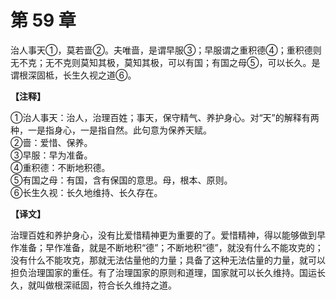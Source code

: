 # 第 59 章

治人事天①，莫若啬②。夫唯啬，是谓早服③；早服谓之重积德④；重积德则无不克；无不克则莫知其极，莫知其极，可以有国；有国之母⑤，可以长久。是谓根深固柢，长生久视之道⑥。

**【注释】**

①治人事天：治人，治理百姓；事天，保守精气、养护身心。对“天”的解释有两种，一是指身心，一是指自然。此句意为保养天赋。    
②啬：爱惜、保养。    
③早服：早为准备。    
④重积德：不断地积德。    
⑤有国之母：有国，含有保国的意思。母，根本、原则。    
⑥长生久视：长久地维持、长久存在。

**【译文】**

治理百姓和养护身心，没有比爱惜精神更为重要的了。爱惜精神，得以能够做到早作准备；早作准备，就是不断地积“德”；不断地积“德”，就没有什么不能攻克的；没有什么不能攻克，那就无法估量他的力量；具备了这种无法估量的力量，就可以担负治理国家的重任。有了治理国家的原则和道理，国家就可以长久维持。国运长久，就叫做根深祗固，符合长久维持之道。

